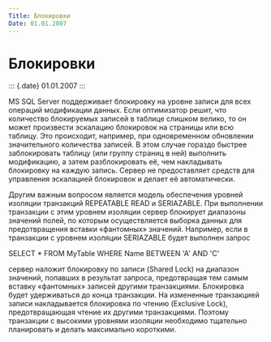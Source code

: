 ```yaml
---
Title: Блокировки
Date: 01.01.2007
---
```



Блокировки
==========

::: {.date}
01.01.2007
:::

MS SQL Server поддерживает блокировку на уровне записи для всех операций
модификации данных. Если оптимизатор решит, что количество блокируемых
записей в таблице слишком велико, то он может произвести эскалацию
блокировок на страницы или всю таблицу. Это происходит, например, при
одновременном обновлении значительного количества записей. В этом случае
гораздо быстрее заблокировать таблицу (или группу страниц в ней)
выполнить модификацию, а затем разблокировать её, чем накладывать
блокировку на каждую запись. Сервер не предоставляет средств для
управления эскалацией блокировок и делает её автоматически.

Другим важным вопросом является модель обеспечения уровней изоляции
транзакций REPEATABLE READ и SERIAZABLE. При выполнении транзакции с
этим уровнем изоляции сервер блокирует диапазоны значений полей, по
которым осуществляется выборка данных для предотвращения вставки
«фантомных» значений. Например, если в транзакции с уровнем изоляции
SERIAZABLE будет выполнен запрос

SELECT * FROM MyTable WHERE Name BETWEEN \'A\' AND \'C\'

сервер наложит блокировку по записи (Shared Lock) на диапазон значений,
попавших в результат запроса, предотвращая тем самым вставку «фантомных»
записей другими транзакциями. Блокировка будет удерживаться до конца
транзакции. На измененные транзакцией записи накладывается блокировка по
чтению (Exclusive Lock), предотвращающая чтение их другими транзакциями.
Поэтому транзакции с высокими уровнями изоляции необходимо тщательно
планировать и делать максимально короткими.

